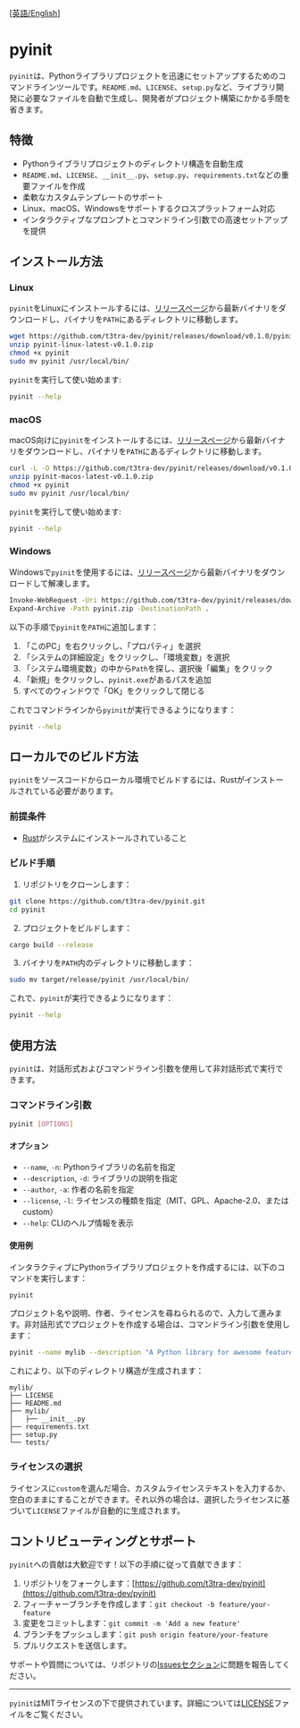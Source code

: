 [[英語/English](README.md)]

# pyinit

`pyinit`は、Pythonライブラリプロジェクトを迅速にセットアップするためのコマンドラインツールです。`README.md`、`LICENSE`、`setup.py`など、ライブラリ開発に必要なファイルを自動で生成し、開発者がプロジェクト構築にかかる手間を省きます。

## 特徴

- Pythonライブラリプロジェクトのディレクトリ構造を自動生成
- `README.md`、`LICENSE`、`__init__.py`、`setup.py`、`requirements.txt`などの重要ファイルを作成
- 柔軟なカスタムテンプレートのサポート
- Linux、macOS、Windowsをサポートするクロスプラットフォーム対応
- インタラクティブなプロンプトとコマンドライン引数での高速セットアップを提供

## インストール方法

### Linux

`pyinit`をLinuxにインストールするには、[リリースページ](https://github.com/t3tra-dev/pyinit/releases)から最新バイナリをダウンロードし、バイナリを`PATH`にあるディレクトリに移動します。

```bash
wget https://github.com/t3tra-dev/pyinit/releases/download/v0.1.0/pyinit-linux-latest-v0.1.0.zip
unzip pyinit-linux-latest-v0.1.0.zip
chmod +x pyinit
sudo mv pyinit /usr/local/bin/
```

`pyinit`を実行して使い始めます:

```bash
pyinit --help
```

### macOS

macOS向けに`pyinit`をインストールするには、[リリースページ](https://github.com/t3tra-dev/pyinit/releases)から最新バイナリをダウンロードし、バイナリを`PATH`にあるディレクトリに移動します。

```bash
curl -L -O https://github.com/t3tra-dev/pyinit/releases/download/v0.1.0/pyinit-macos-latest-v0.1.0.zip
unzip pyinit-macos-latest-v0.1.0.zip
chmod +x pyinit
sudo mv pyinit /usr/local/bin/
```

`pyinit`を実行して使い始めます:

```bash
pyinit --help
```

### Windows

Windowsで`pyinit`を使用するには、[リリースページ](https://github.com/t3tra-dev/pyinit/releases)から最新バイナリをダウンロードして解凍します。

```bash
Invoke-WebRequest -Uri https://github.com/t3tra-dev/pyinit/releases/download/v0.1.0/pyinit-windows-latest-v0.1.0.zip -OutFile pyinit.zip
Expand-Archive -Path pyinit.zip -DestinationPath .
```

以下の手順で`pyinit`を`PATH`に追加します：

1. 「このPC」を右クリックし、「プロパティ」を選択
2. 「システムの詳細設定」をクリックし、「環境変数」を選択
3. 「システム環境変数」の中から`Path`を探し、選択後「編集」をクリック
4. 「新規」をクリックし、`pyinit.exe`があるパスを追加
5. すべてのウィンドウで「OK」をクリックして閉じる

これでコマンドラインから`pyinit`が実行できるようになります：

```bash
pyinit --help
```

## ローカルでのビルド方法

`pyinit`をソースコードからローカル環境でビルドするには、Rustがインストールされている必要があります。

### 前提条件

- [Rust](https://www.rust-lang.org/tools/install)がシステムにインストールされていること

### ビルド手順

1. リポジトリをクローンします：

```bash
git clone https://github.com/t3tra-dev/pyinit.git
cd pyinit
```

2. プロジェクトをビルドします：

```bash
cargo build --release
```

3. バイナリを`PATH`内のディレクトリに移動します：

```bash
sudo mv target/release/pyinit /usr/local/bin/
```

これで、`pyinit`が実行できるようになります：

```bash
pyinit --help
```

## 使用方法

`pyinit`は、対話形式およびコマンドライン引数を使用して非対話形式で実行できます。

### コマンドライン引数

```bash
pyinit [OPTIONS]
```

#### オプション

- `--name`, `-n`: Pythonライブラリの名前を指定
- `--description`, `-d`: ライブラリの説明を指定
- `--author`, `-a`: 作者の名前を指定
- `--license`, `-l`: ライセンスの種類を指定（MIT、GPL、Apache-2.0、またはcustom）
- `--help`: CLIのヘルプ情報を表示

#### 使用例

インタラクティブにPythonライブラリプロジェクトを作成するには、以下のコマンドを実行します：

```bash
pyinit
```

プロジェクト名や説明、作者、ライセンスを尋ねられるので、入力して進みます。非対話形式でプロジェクトを作成する場合は、コマンドライン引数を使用します：

```bash
pyinit --name mylib --description "A Python library for awesome features" --author "John Doe" --license MIT
```

これにより、以下のディレクトリ構造が生成されます：

```
mylib/
├── LICENSE
├── README.md
├── mylib/
│   ├── __init__.py
├── requirements.txt
├── setup.py
└── tests/
```

### ライセンスの選択

ライセンスに`custom`を選んだ場合、カスタムライセンステキストを入力するか、空白のままにすることができます。それ以外の場合は、選択したライセンスに基づいて`LICENSE`ファイルが自動的に生成されます。

## コントリビューティングとサポート

`pyinit`への貢献は大歓迎です！以下の手順に従って貢献できます：

1. リポジトリをフォークします：[https://github.com/t3tra-dev/pyinit](https://github.com/t3tra-dev/pyinit)
2. フィーチャーブランチを作成します：`git checkout -b feature/your-feature`
3. 変更をコミットします：`git commit -m 'Add a new feature'`
4. ブランチをプッシュします：`git push origin feature/your-feature`
5. プルリクエストを送信します。

サポートや質問については、リポジトリの[Issuesセクション](https://github.com/t3tra-dev/pyinit/issues)に問題を報告してください。

---

`pyinit`はMITライセンスの下で提供されています。詳細については[LICENSE](https://github.com/t3tra-dev/pyinit/blob/main/LICENSE)ファイルをご覧ください。

